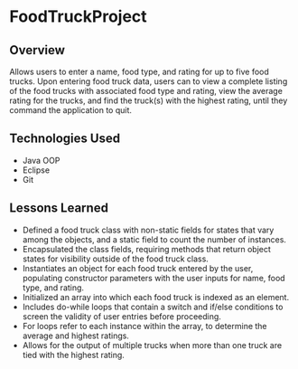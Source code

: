 # FoodTruckProject

## Overview
Allows users to enter a name, food type, and rating for up to five food trucks. Upon entering food truck data, 
users can to view a complete listing of the food trucks with associated food type and rating, view the average rating
for the trucks, and find the truck(s) with the highest rating, until they command the application to quit.

## Technologies Used
- Java OOP
- Eclipse
- Git

## Lessons Learned
- Defined a food truck class with non-static fields for states that vary among the objects,
 and a static field to count the number of instances.
- Encapsulated the class fields, requiring methods that return object states for visibility outside of the food truck class.
- Instantiates an object for each food truck entered by the user, populating constructor parameters with the user inputs for name, food type, and rating. 
- Initialized an array into which each food truck is indexed as an element.
- Includes do-while loops that contain a switch and if/else conditions to screen the validity of user entries before proceeding.
- For loops refer to each instance within the array, to determine the average and highest ratings. 
- Allows for the output of multiple trucks when more than one truck are tied with the highest rating.